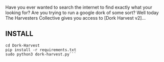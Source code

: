 
Have you ever wanted to search the internet to find exactly what your looking for?
Are you trying to run a google dork of some sort?
Well today The Harvesters Collective gives you access to [Dork Harvest v2]...

## INSTALL
```git clone https://github.com/RetroPackets/Dork-Harvest.git
cd Dork-Harvest
pip install -r requirements.txt
sudo python3 dork-harvest.py```
